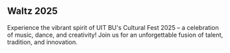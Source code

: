 ## Waltz 2025

Experience the vibrant spirit of UIT BU's Cultural Fest 2025 – a celebration of  music, dance, and creativity! Join us for an unforgettable fusion of talent, tradition, and innovation.
